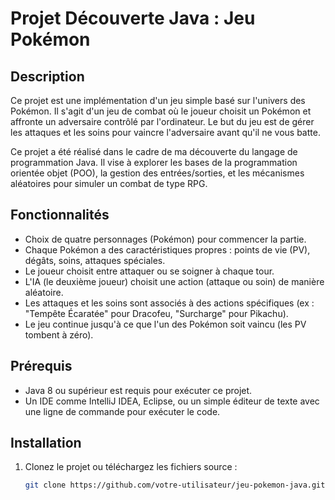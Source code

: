 # Projet Découverte Java : Jeu Pokémon

## Description

Ce projet est une implémentation d'un jeu simple basé sur l'univers des Pokémon. Il s'agit d'un jeu de combat où le joueur choisit un Pokémon et affronte un adversaire contrôlé par l'ordinateur. Le but du jeu est de gérer les attaques et les soins pour vaincre l'adversaire avant qu'il ne vous batte.

Ce projet a été réalisé dans le cadre de ma découverte du langage de programmation Java. Il vise à explorer les bases de la programmation orientée objet (POO), la gestion des entrées/sorties, et les mécanismes aléatoires pour simuler un combat de type RPG.

## Fonctionnalités

- Choix de quatre personnages (Pokémon) pour commencer la partie.
- Chaque Pokémon a des caractéristiques propres : points de vie (PV), dégâts, soins, attaques spéciales.
- Le joueur choisit entre attaquer ou se soigner à chaque tour.
- L'IA (le deuxième joueur) choisit une action (attaque ou soin) de manière aléatoire.
- Les attaques et les soins sont associés à des actions spécifiques (ex : "Tempête Écaratée" pour Dracofeu, "Surcharge" pour Pikachu).
- Le jeu continue jusqu'à ce que l'un des Pokémon soit vaincu (les PV tombent à zéro).

## Prérequis

- Java 8 ou supérieur est requis pour exécuter ce projet.
- Un IDE comme IntelliJ IDEA, Eclipse, ou un simple éditeur de texte avec une ligne de commande pour exécuter le code.

## Installation

1. Clonez le projet ou téléchargez les fichiers source :
   ```bash
   git clone https://github.com/votre-utilisateur/jeu-pokemon-java.git
